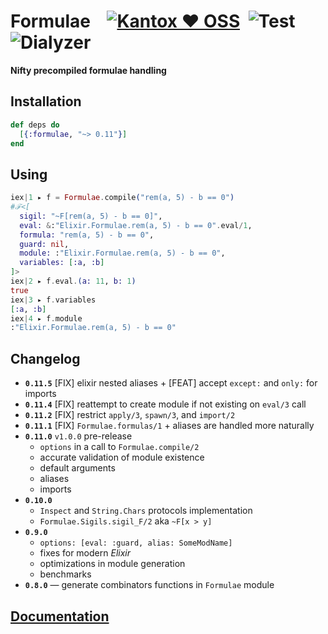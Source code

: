 # Formulae    [![Kantox ❤ OSS](https://img.shields.io/badge/❤-kantox_oss-informational.svg)](https://kantox.com/)  ![Test](https://github.com/am-kantox/formulae/workflows/Test/badge.svg)  ![Dialyzer](https://github.com/am-kantox/formulae/workflows/Dialyzer/badge.svg)

**Nifty precompiled formulae handling**

## Installation

```elixir
def deps do
  [{:formulae, "~> 0.11"}]
end
```

## Using

```elixir
iex|1 ▸ f = Formulae.compile("rem(a, 5) - b == 0")
#ℱ<[
  sigil: "~F[rem(a, 5) - b == 0]",
  eval: &:"Elixir.Formulae.rem(a, 5) - b == 0".eval/1,
  formula: "rem(a, 5) - b == 0",
  guard: nil,
  module: :"Elixir.Formulae.rem(a, 5) - b == 0",
  variables: [:a, :b]
]>
iex|2 ▸ f.eval.(a: 11, b: 1)
true
iex|3 ▸ f.variables
[:a, :b]
iex|4 ▸ f.module
:"Elixir.Formulae.rem(a, 5) - b == 0"
```

## Changelog

- **`0.11.5`** [FIX] elixir nested aliases + [FEAT] accept `except:` and `only:` for imports
- **`0.11.4`** [FIX] reattempt to create module if not existing on `eval/3` call
- **`0.11.2`** [FIX] restrict `apply/3`, `spawn/3`, and `import/2`
- **`0.11.1`** [FIX] `Formulae.formulas/1` + aliases are handled more naturally
- **`0.11.0`** `v1.0.0` pre-release
  - `options` in a call to `Formulae.compile/2`
  - accurate validation of module existence
  - default arguments
  - aliases
  - imports
- **`0.10.0`**
  - `Inspect` and `String.Chars` protocols implementation
  - `Formulae.Sigils.sigil_F/2` aka `~F[x > y]`
- **`0.9.0`**
  - `options: [eval: :guard, alias: SomeModName]`
  - fixes for modern _Elixir_
  - optimizations in module generation
  - benchmarks
- **`0.8.0`** — generate combinators functions in `Formulae` module

## [Documentation](https://hexdocs.pm/formulae)
